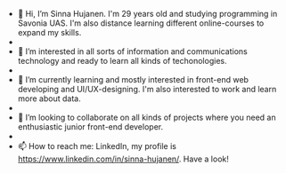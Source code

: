 - 👋 Hi, I’m Sinna Hujanen. I'm 29 years old and studying programming in Savonia UAS. I'm also distance learning different online-courses to expand my skills.
- 
- 👀 I’m interested in all sorts of information and communications technology and ready to learn all kinds of techonologies. 
- 
- 🌱 I’m currently learning and mostly interested in front-end web developing and UI/UX-designing. I'm also interested to work and learn more about data.
- 
- 💞️ I’m looking to collaborate on all kinds of projects where you need an enthusiastic junior front-end developer.
- 
- 📫 How to reach me: LinkedIn, my profile is https://www.linkedin.com/in/sinna-hujanen/. Have a look!


